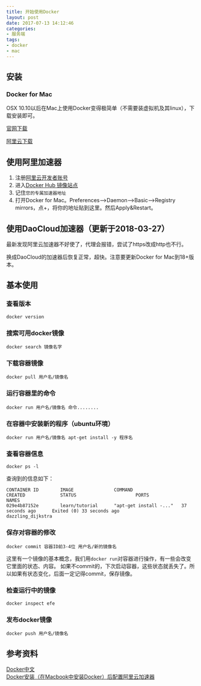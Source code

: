 ```yaml
---
title: 开始使用Docker
layout: post
date: 2017-07-13 14:12:46
categories:
- 服务端
tags:
- docker
- mac
---
```

## 安装
### Docker for Mac
OSX 10.10以后在Mac上使用Docker变得极简单（不需要装虚拟机及其linux），下载安装即可。

[官网下载](https://store.docker.com/editions/community/docker-ce-desktop-mac?tab=description)

[阿里云下载](http://mirrors.aliyun.com/docker-toolbox/mac/docker-for-mac/?spm=a2c1q.8351553.0.0.468c7ecboTpw2I)

## 使用阿里加速器
1. 注册[阿里云开发者账号](https://account.aliyun.com/)
2. 进入[Docker Hub 镜像站点](https://cr.console.aliyun.com/?spm=5176.100239.blogcont29941.12.R6mUIX#/accelerator)
3. 记住`您的专属加速器地址`
4. 打开Docker for Mac。Preferences–>Daemon–>Basic–>Registry mirrors，点+，将你的地址贴到这里。然后Apply&Restart。

## 使用DaoCloud加速器（更新于2018-03-27）

最新发现阿里云加速器不好使了，代理会报错，尝试了https改成http也不行。

换成DaoCloud的加速器后恢复正常，超快。注意要更新Docker for Mac到18+版本。

## 基本使用
### 查看版本
```
docker version
```
### 搜索可用docker镜像
```
docker search 镜像名字
```
### 下载容器镜像
```
docker pull 用户名/镜像名
```
### 运行容器里的命令
```
docker run 用户名/镜像名 命令........
```
### 在容器中安装新的程序（ubuntu环境）
```
docker run 用户名/镜像名 apt-get install -y 程序名
```
### 查看容器信息
```
docker ps -l
```
查询到的信息如下：  
```
CONTAINER ID        IMAGE               COMMAND                  CREATED             STATUS                      PORTS               NAMES
029e4b87152e        learn/tutorial      "apt-get install -..."   37 seconds ago      Exited (0) 33 seconds ago                       dazzling_dijkstra
```

### 保存对容器的修改
```
docker commit 容器ID前3-4位 用户名/新的镜像名
```
这里有一个镜像的基本概念，我们用`docker run`对容器进行操作，有一些会改变它里面的状态、内容。
如果不commit的，下次启动容器，这些状态就丢失了。所以如果有状态变化，后面一定记得commit，保存镜像。
### 检查运行中的镜像
```
docker inspect efe
```
### 发布docker镜像
```
docker push 用户名/镜像名 
```


## 参考资料
[Docker中文](http://www.docker.org.cn/)  
[Docker安装（在Macbook中安装Docker）后配置阿里云加速器](http://blog.csdn.net/hubinqiang/article/details/55113706)